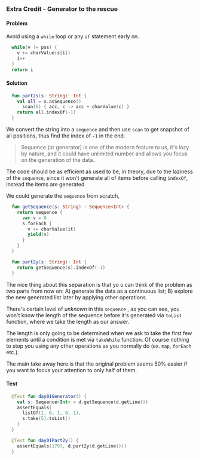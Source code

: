 ### Extra Credit - Generator to the rescue

#### Problem

Avoid using a `while` loop or any `if` statement early on. 

```kotlin
  while(v != pos) {
    v += charValue(s[i])
    i++
  }
  return i
```

#### Solution

```kotlin
  fun part2s(s: String): Int {
    val all = s.asSequence()
      scan(0) { acc, c -> acc + charValue(c) }
    return all.indexOf(-1)
  }
```

We convert the string into a `sequence` and then use `scan` to get snapshot of all positions, thus find the index of `-1` in the end.

> Sequence (or generator) is one of the modern feature to us, it's lazy by nature, and it could have unlimited number and allows you focus on the generation of the data. 

The code should be as efficient as used to be, in theory, due to the laziness of the `sequence`, since it won't generate all of items before calling `indexOf`, instead the items are generated 

We could generate the `sequence` from scratch,  

```kotlin
  fun getSequence(s: String) : Sequence<Int> {
    return sequence {
      var v = 0
      s.forEach {
        v += charValue(it)
        yield(v)
      }
    }
  }

  fun part2y(s: String): Int {
    return getSequence(s).indexOf(-1)
  }
```

The nice thing about this separation is that yo	u can think of the problem as two parts from now on: A) generate the data as a continuous list; B) explore the new generated list later by applying other operations.



There's certain level of _unknown_ in this `sequence` , as you can see, you won't know the length of the sequence before it's generated via `toList` function, where we take the length as our answer. 

The length is only going to be determined when we ask to take the first few elements until a condition is met via `takeWhile` function. Of course nothing to stop you using any other operations as you normally do (ex. `map`, `forEach` etc.). 

The main take away here is that the original problem seems 50% easier if you want to focus your attention to only half of them. 

#### Test

```kotlin
  @Test fun day01Generator() {
    val s: Sequence<Int> = d.getSequence(d.getLine())
    assertEquals(
      listOf(1, 0, 1, 0, 1), 
      s.take(5).toList()
    )
  }

  @Test fun day01Part2y() {
    assertEquals(1797, d.part2y(d.getLine()))
  }
```